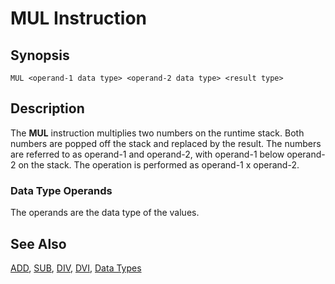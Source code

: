 # MUL Instruction

## Synopsis

```
MUL <operand-1 data type> <operand-2 data type> <result type>
```

## Description

The **MUL** instruction multiplies two numbers on the runtime stack.
Both numbers are popped off the stack and replaced by the result.
The numbers are referred to as operand-1 and operand-2, with
operand-1 below operand-2 on the stack. The operation is performed as
operand-1 x operand-2.

### Data Type Operands

The operands are the data type of the values.

## See Also

[ADD](../add), [SUB](../sub), [DIV](../div),
[DVI](../dvi), [Data Types](../../types)
